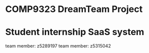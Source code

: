 # COMP9323 DreamTeam Project
# Student internship SaaS system 
team member: z5289197
team member: z5315042
